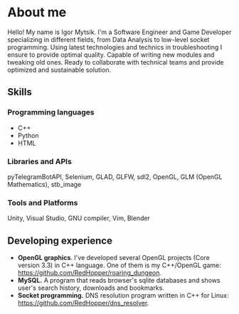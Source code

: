 # About me

Hello!
My name is Igor Mytsik. I'm a Software Engineer and Game Developer specializing in different fields, from Data Analysis to low-level socket programming. Using latest technologies and technics in troubleshooting I ensure to provide optimal quality. Capable of writing new modules and tweaking old ones. Ready to collaborate with technical teams and provide optimized and sustainable solution.

## Skills
 ### Programming languages
  * C++
  * Python
  * HTML
 ### Libraries and APIs
  pyTelegramBotAPI, Selenium, GLAD, GLFW, sdl2, OpenGL, GLM (OpenGL Mathematics), stb_image
 ### Tools and Platforms
  Unity, Visual Studio, GNU compiler, Vim, Blender

## Developing experience
  * **OpenGL graphics**. I've developed several OpenGL projects (Core version 3.3) in C++ language. One of them is my C++/OpenGL game: https://github.com/RedHopper/roaring_dungeon.
  * **MySQL.** A program that reads browser's sqlite databases and shows user's search history, downloads and bookmarks.
  * **Socket programming.** DNS resolution program written in C++ for Linux: https://github.com/RedHopper/dns_resolver.
